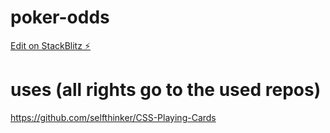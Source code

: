 # poker-odds

[Edit on StackBlitz ⚡️](https://stackblitz.com/edit/poker-odds)

# uses (all rights go to the used repos)
https://github.com/selfthinker/CSS-Playing-Cards
